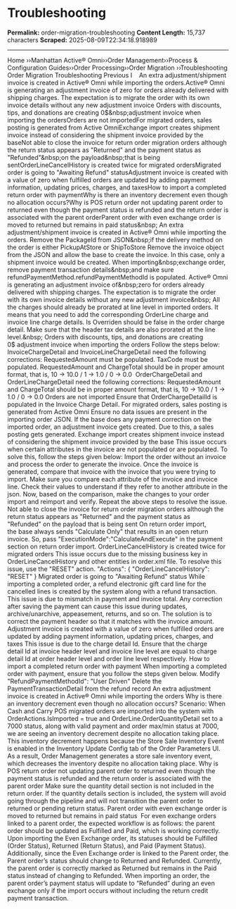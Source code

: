 # Troubleshooting

**Permalink:** order-migration-troubleshooting
**Content Length:** 15,737 characters
**Scraped:** 2025-08-09T22:34:18.918989

---

Home &rsaquo;&rsaquo;Manhattan Active® Omni&rsaquo;&rsaquo;Order Management&rsaquo;&rsaquo;Process & Configuration Guides&rsaquo;&rsaquo;Order Processing&rsaquo;&rsaquo;Order Migration ››Troubleshooting Order Migration Troubleshooting Previous&nbsp;I&nbsp; &nbsp; An extra adjustment/shipment invoice is created in Active® Omni while importing the orders.Active® Omni is generating an adjustment invoice of&nbsp;zero for orders already delivered with shipping charges. The expectation is to migrate the order with its own invoice details without any new adjustment invoice&nbsp;Orders with discounts, tips, and donations are creating 0$&nbsp;adjustment invoice when importing the ordersOrders are not importedFor migrated orders, sales posting is generated from Active OmniExchange import creates shipment invoice instead of considering the shipment invoice provided by the baseNot able to close the invoice for return order migration orders although the return status appears as "Returned" and the payment status as "Refunded"&nbsp;on the payload&nbsp;that is being sentOrderLineCancelHistory is created twice for migrated ordersMigrated order is going to "Awaiting Refund" statusAdjustment invoice is created with a value of zero when fulfilled orders are updated by adding payment information, updating prices, charges, and taxesHow to import a completed return order with paymentWhy is there an inventory decrement even though no allocation occurs?Why is POS return order not updating parent order to returned even though the payment status is refunded and the return order is associated with the parent orderParent order with even exchange order is moved to returned but remains in paid status&nbsp; An extra adjustment/shipment invoice is created in Active® Omni while importing the orders. Remove the PackageId from JSON&nbsp;if the delivery method on the order is either PickupAtStore or ShipToStore Remove the invoice object from the JSON and allow the base to create the invoice. In this case, only a shipment invoice would be created. When importing&nbsp;exchange order, remove payment transaction details&nbsp;and make sure refundPaymentMethod.refundPaymentMethodId is populated. Active® Omni is generating an adjustment invoice of&nbsp;zero for orders already delivered with shipping charges. The expectation is to migrate the order with its own invoice details without any new adjustment invoice&nbsp; All the charges should already be prorated at line level in imported orders. It means that you need to add the corresponding OrderLine charge and invoice line charge details. Is Overriden should be false in the order charge detail. Make sure that the header tax details are also prorated at the line level.&nbsp; Orders with discounts, tips, and donations are creating 0$&nbsp;adjustment invoice when importing the orders Follow the steps below: InvoiceChargeDetail and InvoiceLineChargeDetail need the following corrections: RequestedAmount must be populated. TaxCode must be populated. RequestedAmount and ChargeTotal should be in proper amount format,&nbsp;that is,&nbsp;10 → 10.0 / 1 → 1.0 / 0 → 0.0&nbsp; OrderChargeDetail and OrderLineChargeDetail need&nbsp;the following corrections: RequestedAmount and ChargeTotal should be in proper amount format, that is,&nbsp;10 → 10.0 / 1 → 1.0 / 0 → 0.0 Orders are not imported Ensure that OrderChargeDetailId is populated in the Invoice Charge Detail. For migrated orders, sales posting is generated from Active Omni Ensure no data issues are present in the importing order JSON. If the&nbsp;base does any payment correction on the imported order,&nbsp;an adjustment invoice gets&nbsp;created. Due to this, a sales posting&nbsp;gets generated. Exchange import creates shipment invoice instead of considering the shipment invoice provided by the base This issue occurs when certain attributes in the invoice are not populated or are populated. To solve this, follow the steps given below: Import the order without an invoice and process the order to generate the invoice. Once the invoice is generated, compare that invoice with the invoice that you were trying to import. Make sure you compare each attribute of the invoice and invoice line. Check their values to understand if they refer to another attribute in the json. Now, based on the comparison, make the changes to your order import and reimport and verify. Repeat the above steps to resolve the issue. Not able to close the invoice for return order migration orders although the return status appears as "Returned" and the payment status as "Refunded"&nbsp;on the payload&nbsp;that is being sent On return order import, the&nbsp;base always sends "Calculate Only" that&nbsp;results in an open return invoice. So,&nbsp;pass "ExecutionMode":"CalculateAndExecute"&nbsp;in the payment section on return order import. OrderLineCancelHistory is created twice for migrated orders This issue occurs due to the missing business key in OrderLineCancelHistory and other entities in order.xml file. To resolve this issue, use the "RESET" action. "Actions": { "OrderLineCancelHistory": "RESET" } Migrated order is going to "Awaiting Refund" status While importing a completed order, a refund electronic gift card line for the cancelled lines is created by the system along with a refund transaction. This issue is due to mismatch in payment and invoice total. Any correction after saving the payment can cause this issue during updates, archive/unarchive, appeasement, returns, and so on. The solution&nbsp;is to correct the payment header so that it matches with the invoice amount. Adjustment invoice is created with a value of zero when fulfilled orders are updated by adding payment information, updating prices, charges, and taxes This issue is due to the charge detail&nbsp;Id. Ensure that the charge detail&nbsp;Id&nbsp;at invoice header level and invoice line level are equal to charge detail Id&nbsp;at order header level and order line level respectively. How to import a completed return order with payment When importing a completed order with payment, ensure that you follow the steps given below. Modify "RefundPaymentMethodId": "User Driven" Delete the PaymentTransactionDetail from the refund record An extra adjustment invoice is created in Active® Omni while importing the orders Why is there an inventory decrement even though no allocation occurs? Scenario: When Cash and Carry POS migrated orders are imported into the system with OrderActions.IsImported = true and OrderLine.OrderQuantityDetail set to a 7000 status, along with valid payment and order max/min status at 7000, we are seeing an inventory decrement despite no allocation taking place. This inventory decrement happens because the Store Sale Inventory Event is enabled in the Inventory Update Config tab of the Order Parameters UI. As a result, Order Management generates a store sale inventory event, which decreases the inventory despite no allocation taking place. Why is POS return order not updating parent order to returned even though the payment status is refunded and the return order is associated with the parent order Make sure the quantity detail section is not included in the return order. If the quantity details section is included, the system will avoid going through the pipeline and will not transition the parent order to returned or pending return status. Parent order with even exchange order is moved to returned but remains in paid status&nbsp; For even exchange orders linked to a parent order, the expected workflow is as follows: the parent order should be updated as Fulfilled and Paid, which is working correctly. Upon importing the Even Exchange order, its statuses should be Fulfilled (Order Status), Returned (Return Status), and Paid (Payment Status). Additionally, since the Even Exchange order is linked to the Parent order, the Parent order’s status should change to Returned and Refunded. Currently, the parent order is correctly marked as Returned but remains in the Paid status instead of changing to Refunded. When importing an order, the parent order’s payment status will update to “Refunded” during an even exchange only if the import occurs without including the return credit payment transaction.